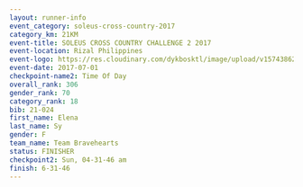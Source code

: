 ```yaml
---
layout: runner-info 
event_category: soleus-cross-country-2017 
category_km: 21KM 
event-title: SOLEUS CROSS COUNTRY CHALLENGE 2 2017 
event-location: Rizal Philippines 
event-logo: https://res.cloudinary.com/dykbosktl/image/upload/v1574386221/Logo/profile_photo_kq3r4d.jpg 
event-date: 2017-07-01 
checkpoint-name2: Time Of Day 
overall_rank: 306
gender_rank: 70
category_rank: 18
bib: 21-024
first_name: Elena
last_name: Sy
gender: F
team_name: Team Bravehearts
status: FINISHER
checkpoint2: Sun, 04-31-46 am
finish: 6-31-46
---
```


